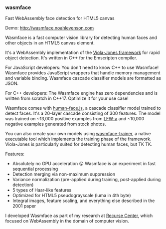 ### wasmface
Fast WebAssembly face detection for HTML5 canvas

Demo: http://wasmface.noahlevenson.com

Wasmface is a fast computer vision library for detecting human faces and other objects in an HTML5 canvas element.

It's a WebAssembly implementation of the [Viola-Jones framework](https://www.cs.cmu.edu/~efros/courses/LBMV07/Papers/viola-cvpr-01.pdf) for rapid object detection. It's written in C++ for the Emscripten compiler.

For JavaScript developers: You don't need to know C++ to use Wasmface! Wasmface provides JavaScript wrappers that handle memory management and variable binding. Wasmface cascade classifier models are formatted as JSON.

For C++ developers: The Wasmface engine has zero dependencies and is written from scratch in C++17. Optimize it for your use case!

Wasmface comes with [human-face.js](https://github.com/noahlevenson/wasmface/src/models/human-face.js), a cascade classifier model trained to detect faces. It's a 20-layer cascade consisting of 300 features. The model was trained on ~13,000 positive examples from [LFW-a](https://www.openu.ac.il/home/hassner/data/lfwa/) and ~10,000 negative examples generated from stock photos.

You can also create your own models using [wasmface-trainer](https://github.com/noahlevenson/wasmface/src/wasmface-trainer.cpp), a native executable tool which implements the training phase of the framework. Viola-Jones is particularly suited for detecting human faces, but TK TK.

Features:

* Absolutely no GPU acceleration :stuck_out_tongue_winking_eye: Wasmface is an experiment in fast sequential processing
* Detection merging via non-maximum suppression
* Variance normalization (pre-applied during training, post-applied during detection)
* 5 types of Haar-like features
* Optimized for HTML5 pseudograyscale (luma in 4th byte)
* Integral images, feature scaling, and everything else described in the 2001 paper

<INSTRUCTIONS AND DOCS HERE>

<DEPENDENCIES>

I developed Wasmface as part of my research at [Recurse Center](https://recurse.com), which focused on WebAssembly in the domain of computer vision.

<CONTACT ETC>